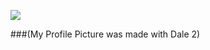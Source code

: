 ![](https://github.com/maxruffo/maxruffo/blob/main/giphy%20(1).gif)



###(My Profile Picture was made with Dale 2)
